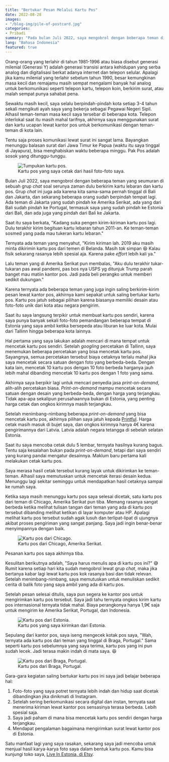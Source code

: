 ```yaml
---
title: "Bertukar Pesan Melalui Kartu Pos"
date: 2022-08-28
images:
- "/blog-img/pile-of-postcard.jpg"
categories:
- Pribadi
summary: "Pada bulan Juli 2022, saya mengobrol dengan beberapa teman di sebuah grup chat tentang nostalgia menunggu tukang pos datang membawa surat dari para sahabat."
lang: "Bahasa Indonesia"
featured: true
---
```


Orang-orang yang terlahir di tahun 1981-1996 atau biasa disebut generasi milenial (Generasi Y) adalah generasi transisi antara kehidupan yang serba analog dan digitalisasi berkat adanya internet dan telepon selular. Apalagi jika kamu milenial yang terlahir sebelum tahun 1990, besar kemungkinan masa kecil dan remajamu masih sempat mengalami banyak hal analog untuk berkomunikasi seperti telepon kartu, telepon koin, berkirim surat, atau malah sempat punya sahabat pena.

Sewaktu masih kecil, saya selalu berpindah-pindah kota setiap 3-4 tahun sekali mengikuti ayah saya yang bekerja sebagai Pegawai Negeri Sipil. Alhasil teman-teman masa kecil saya tersebar di beberapa kota. Telepon interlokal saat itu masih mahal tarifnya, akhirnya saya menggunakan surat dan kartu ucapan lewat kantor pos untuk berkomunikasi dengan teman-teman di kota lain.

Tentu saja proses komunikasi lewat surat ini sangat lama. Bayangkan menunggu balasan surat dari Jawa Timur ke Papua (waktu itu saya tinggal di Jayapura), bisa menghabiskan waktu beberapa minggu. Pak Pos adalah sosok yang ditunggu-tunggu.

<div class="text-center">
<figure class="figure">
<img src="https://www.asepbagja.com/blog-img/pile-of-postcard.jpg" class="figure-img img-fluid" alt="Tumpukan kartu pos." />
<figcaption class="figure-caption text-center">Kartu pos yang saya cetak dari hasil foto-foto saya.</figcaption>
</figure>
</div>

Bulan Juli 2022, saya mengobrol dengan beberapa teman yang seumuran di sebuah grup *chat* soal serunya zaman dulu berkirim kartu lebaran dan kartu pos. Grup *chat* ini juga ada karena kita sama-sama pernah tinggal di Bali dan Jakarta, dan sekarang beberapa orang sudah berpindah tempat lagi. Ada teman di Jakarta yang sudah pindah ke Amerika Serikat, ada yang dari Bali sudah pindah ke Portugal, termasuk saya yang sudah pindah ke Estonia dari Bali, dan ada juga yang pindah dari Bali ke Jakarta.

Saat itu saya berkata, "Kadang suka pengen kirim-kiriman kartu pos lagi. Dulu terakhir kirim begituan kartu lebaran tahun 2011-an. Ke teman-teman sosmed yang pada mau tukeran kartu lebaran."

Ternyata ada teman yang menyahut, "Kirim kiriman lah. 2019 aku masih minta dikirimin kartu pos dari temen di Belanda. Masih *tak* simpan 😆 Kalau fisik sekarang rasanya lebih spesial aja. Karena pake *effort* lebih kali ya."

Lalu teman yang di Amerika Serikat pun membalas, "Aku dulu terakhir tukar-tukaran pas awal pandemi, pas bos nya USPS yg ditunjuk Trump parah banget mau matiin kantor pos. Jadi pada beli perangko untuk memberi sedikit dukungan."

Karena ternyata ada beberapa teman yang juga ingin saling berkirim-kirim pesan lewat kantor pos, akhirnya kami sepakat untuk saling bertukar kartu pos. Kartu pos jatuh sebagai pilihan karena biasanya memiliki desain atau foto-foto unik dari kota atau negara pengirim.

Saat itu saya langsung terpikir untuk membuat kartu pos sendiri, karena saya punya banyak sekali foto-foto pemandangan beberapa tempat di Estonia yang saya ambil ketika bersepeda atau liburan ke luar kota. Mulai dari Tallinn hingga beberapa kota lainnya.

Hal pertama yang saya lakukan adalah mencari di mana tempat untuk mencetak kartu pos sendiri. Setelah *googling* percetakan di Tallinn, saya menemukan beberapa percetakan yang bisa mencetak kartu pos. Sayangnya, semua percetakan tersebut biaya cetaknya terlalu mahal jika saya mencetak secara satuan dengan foto yang berbeda-beda. Dengan kata lain, mencetak 10 kartu pos dengan 10 foto berbeda harganya jauh lebih mahal dibanding mencetak 10 kartu pos dengan 1 foto yang sama.

Akhirnya saya berpikir lagi untuk mencari penyedia jasa *print-on-demand*, alih-alih percetakan biasa. *Print-on-demand* mampu mencetak secara satuan dengan desain yang berbeda-beda, dengan harga yang terjangkau. Tidak apa-apa sekalipun perusahaannya bukan di Estonia, yang penting harga cetak dan ongkos kirimnya masih terjangkau.

Setelah menimbang-nimbang beberapa *print-on-demand* yang bisa mencetak kartu pos, akhirnya pilihan saya jatuh kepada [Printful](https://www.printful.com/a/liveinestonia). Harga cetak masih masuk di bujet saya, dan ongkos kirimnya hanya 4€ karena pengirimannya dari Latvia. Latvia adalah negara tetangga di sebelah selatan Estonia.

Saat itu saya mencoba cetak dulu 5 lembar, ternyata hasilnya kurang bagus. Tentu saja kesalahan bukan pada *print-on-demand*, tetapi dari saya sendiri yang kurang pandai mengatur desainnya. Maklum baru pertama kali melakukan cetak kartu pos.

Saya merasa hasil cetak tersebut kurang layak untuk dikirimkan ke teman-teman. Alhasil saya memutuskan untuk mencetak iterasi desain kedua. Menunggu lagi sekitar seminggu untuk mendapatkan hasil cetaknya sampai ke rumah saya.

Ketika saya masih menunggu kartu pos saya selesai dicetak, satu kartu pos dari teman di Chicago, Amerika Serikat pun tiba. Memang rasanya sangat berbeda ketika melihat tulisan tangan dari teman yang ada di kartu pos tersebut dibanding melihat ketikan di layar komputer atau HP. Apalagi melihat kartu pos tersebut sudah agak lusuh dan terlipat-lipat di ujungnya akibat proses pengiriman yang sangat panjang. Saya jadi ingin benar-benar menyimpannya dengan baik.

<div class="text-center">
<figure class="figure">
<img src="https://www.asepbagja.com/blog-img/kartu-pos-chicago.jpg" class="figure-img img-fluid" alt="Kartu pos dari Chicago." />
<figcaption class="figure-caption text-center">Kartu pos dari Chicago, Amerika Serikat.</figcaption>
</figure>
</div>

Pesanan kartu pos saya akhirnya tiba.

Kesulitan berikutnya adalah, "Saya harus menulis apa di kartu pos ini?" 😅 Rumit karena setiap hari kita sudah mengobrol lewat grup *chat*, maka jika bertanya kabar lagi lewat kartu pos kok rasanya basi dan tidak relevan. Setelah menimbang-nimbang, saya memutuskan untuk menuliskan sedikit cerita di balik foto yang saya ambil yang ada di kartu pos.

Setelah pesan selesai ditulis, saya pun segera ke kantor pos untuk mengirimkan kartu pos tersebut. Saya jadi tahu ternyata ongkos kirim kartu pos internasional ternyata tidak mahal. Biaya perangkonya hanya 1,9€ saja untuk mengirim ke Amerika Serikat, Portugal, dan Indonesia.

<div class="text-center">
<figure class="figure">
<img src="https://www.asepbagja.com/blog-img/kartu-pos-eesti.jpg" class="figure-img img-fluid" alt="Kartu pos dari Estonia." />
<figcaption class="figure-caption text-center">Kartu pos yang saya kirimkan dari Estonia.</figcaption>
</figure>
</div>

Sepulang dari kantor pos, saya iseng mengecek kotak pos saya, "Wah, ternyata ada kartu pos dari teman yang tinggal di Braga, Portugal." Sama seperti kartu pos sebelumnya yang saya terima, kartu pos yang ini pun sudah lecek. Jadi terasa makin indah di mata saya. 😆

<div class="text-center">
<figure class="figure">
<img src="https://www.asepbagja.com/blog-img/kartu-pos-braga.jpg" class="figure-img img-fluid" alt="Kartu pos dari Braga, Portugal." />
<figcaption class="figure-caption text-center">Kartu pos dari Braga, Portugal.</figcaption>
</figure>
</div>

Gara-gara kegiatan saling bertukar kartu pos ini saya jadi belajar beberapa hal:
1. Foto-foto yang saya potret ternyata lebih indah dan hidup saat dicetak dibandingkan jika dinikmati di Instagram.
2. Setelah sering berkomunikasi secara digital dan instan, ternyata saat menerima kiriman lewat kantor pos sensasinya terasa berbeda. Lebih spesial saja.
3. Saya jadi paham di mana bisa mencetak kartu pos sendiri dengan harga terjangkau.
4. Mendapat pengalaman bagaimana mengirimkan surat lewat kantor pos di Estonia.

Satu manfaat lagi yang saya rasakan, sekarang saya jadi mencoba untuk menjual hasil karya-karya foto saya dalam bentuk kartu pos. Kamu bisa kunjungi toko saya, [Live In Estonia, di Etsy](https://www.etsy.com/shop/LiveInEstonia).
